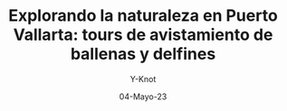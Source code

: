 ---
    title: "Explorando la naturaleza en Puerto Vallarta: tours de avistamiento de ballenas y delfines"
    short : "Adéntrate en la belleza natural de Puerto Vallarta a través de los tours de avistamiento de ballenas y delfines."
    ftimg : "/img/avistamiento-ballenas-blog.jpeg"
    author: "Y-Knot"
    date: "04-Mayo-23"
    content: ["Si estás buscando una experiencia inolvidable en contacto con la naturaleza durante tu estancia en Puerto Vallarta, no busques más allá de los tours de avistamiento de ballenas y delfines que ofrecemos en K-not. Estas excursiones te llevan al océano Pacífico, donde tendrás la oportunidad de ver estas magníficas criaturas en su hábitat natural.","En K-not, ofrecemos tours de avistamiento de ballenas y delfines de diciembre a marzo, cuando las ballenas jorobadas emigran desde Alaska para aparearse y dar a luz en las aguas cálidas de Bahía de Banderas. Durante esta temporada, se pueden ver grupos de ballenas jorobadas que realizan saltos impresionantes y nadan en las cercanías del barco. También es posible ver a otras especies como ballenas grises, ballenas azules y orcas, aunque son menos comunes.","En nuestras excursiones de avistamiento de delfines, podrás ver diversas especies de delfines que habitan en la bahía, incluyendo el delfín nariz de botella, el delfín moteado y el delfín común. Estos animales juguetones a menudo nadan junto al barco, brindando una experiencia única y emocionante.","Nuestros tours de avistamiento de ballenas y delfines son conducidos por guías expertos en la vida marina local. Estos guías no solo te llevarán a las mejores áreas para ver ballenas y delfines, sino que también compartirán contigo información fascinante sobre estas criaturas majestuosas y su importancia en el ecosistema marino.","Es importante recordar que estas criaturas hermosas y fascinantes deben ser tratadas con respeto y cuidado. Por esta razón, nuestras excursiones de avistamiento de ballenas y delfines se llevan a cabo de acuerdo con las regulaciones locales y nacionales que protegen a estas especies y su entorno natural. También es importante seguir las pautas de observación responsable, como mantener una distancia segura de las criaturas y no interferir en sus actividades.","En K-not, nos enorgullece ofrecer una experiencia emocionante y respetuosa de la naturaleza para nuestros clientes. ¡No dudes en reservar tu tour de avistamiento de ballenas y delfines con nosotros para una experiencia inolvidable en Puerto Vallarta!"]
    tags: [
      "etiqueta1",
      "etiqueta2",
      "etiqueta3"
    ]
---